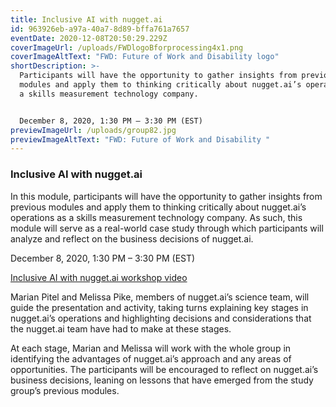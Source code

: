 ```yaml
---
title: Inclusive AI with nugget.ai
id: 963926eb-a97a-40a7-8d89-bffa761a7657
eventDate: 2020-12-08T20:50:29.229Z
coverImageUrl: /uploads/FWDlogoBforprocessing4x1.png
coverImageAltText: "FWD: Future of Work and Disability logo"
shortDescription: >-
  Participants will have the opportunity to gather insights from previous
  modules and apply them to thinking critically about nugget.ai’s operations as
  a skills measurement technology company.


  December 8, 2020, 1:30 PM – 3:30 PM (EST)
previewImageUrl: /uploads/group82.jpg
previewImageAltText: "FWD: Future of Work and Disability "
---
```

### Inclusive AI with nugget.ai

In this module, participants will have the opportunity to gather insights from previous modules and apply them to thinking critically about nugget.ai’s operations as a skills measurement technology company. As such, this module will serve as a real-world case study through which participants will analyze and reflect on the business decisions of nugget.ai.

December 8, 2020, 1:30 PM – 3:30 PM (EST)

[Inclusive AI with nugget.ai workshop video](https://youtu.be/zVXL-HhydFo)

Marian Pitel and Melissa Pike, members of nugget.ai’s science team, will guide the presentation and activity, taking turns explaining key stages in nugget.ai’s operations and highlighting decisions and considerations that the nugget.ai team have had to make at these stages.

At each stage, Marian and Melissa will work with the whole group in identifying the advantages of nugget.ai’s approach and any areas of opportunities. The participants will be encouraged to reflect on nugget.ai’s business decisions, leaning on lessons that have emerged from the study group’s previous modules.